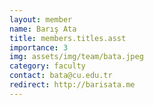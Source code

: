 ```yaml
---
layout: member
name: Barış Ata
title: members.titles.asst
importance: 3
img: assets/img/team/bata.jpeg
category: faculty
contact: bata@cu.edu.tr 
redirect: http://barisata.me
---
```

